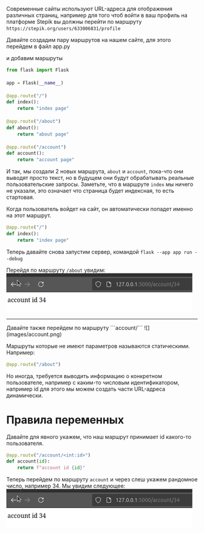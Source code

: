 Современные сайты используют URL-адреса для отображения различных страниц, например для того чтоб войти в ваш профиль на платформе
Stepik вы должны перейти по маршруту ```https://stepik.org/users/633006831/profile```

Давайте создадим пару маршрутов на нашем сайте, для этого перейдем в файл app.py

и добавим маршруты

```python
from flask import Flask

app = Flask(__name__)

@app.route("/")
def index():
    return "index page"

@app.route("/about")
def about():
    return "about page"

@app.route("/account")
def account():
    return "account page"

```

И так, мы создали 2 новых маршрута, ```about``` и ```account```, пока-что они выводят просто текст, но в будущем они будут обрабатывать реальные
пользовательские запросы. Заметьте, что в маршруте ```index``` мы ничего не указали, это означает что страница будет индексная, то есть стартовая.

Когда пользователь войдет на сайт, он автоматически попадет именно на этот маршрут.

```python
@app.route("/")
def index():
    return "index page"
```

Теперь давайте снова запустим сервер, командой ```flask --app app run --debug```

Перейдя по маршруту ```/about``` увидим:  
![](images/account_id.png)
<hr>
Давайте также перейдем по маршруту ```account/```  
![](images/account.png)


Маршруты которые не имеют параметров называются статическими. Например:
```python
@app.route("/about")
```

Но иногда, требуется выводить информацию о конкретном пользователе, например с каким-то числовым идентификатором, например id
для этого мы можем создать части URL-адреса динамически.

# Правила переменных 

Давайте для явного укажем, что наш маршрут принимает id какого-то пользователя.
```python
@app.route("/account/<int:id>")
def account(id):
    return f"account id {id}"
```

Теперь перейдем по маршруту ```account``` и через слеш укажем рандомное число, например 34.
Мы увидим следующее:  
![](images/account_id.png)